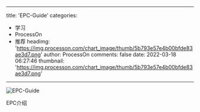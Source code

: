 
---
title: 'EPC-Guide'
categories: 
 - 学习
 - ProcessOn
 - 推荐
headimg: 'https://img.processon.com/chart_image/thumb/5b793e57e4b00bfde83ae3d7.png'
author: ProcessOn
comments: false
date: 2022-03-18 06:27:46
thumbnail: 'https://img.processon.com/chart_image/thumb/5b793e57e4b00bfde83ae3d7.png'
---

<div>   
<img class="thumb" alt="EPC-Guide" src="https://img.processon.com/chart_image/thumb/5b793e57e4b00bfde83ae3d7.png" referrerpolicy="no-referrer">
<p>EPC介绍</p>  
</div>
            
